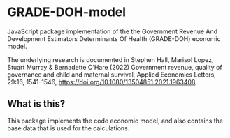 # GRADE-DOH-model
JavaScript package implementation of the the Government Revenue And Development Estimators Determinants Of Health (GRADE-DOH) economic model.

The underlying research is documented in Stephen Hall, Marisol Lopez, Stuart Murray & Bernadette O’Hare (2022) Government revenue, quality of governance and child and maternal survival, Applied Economics Letters, 29:16, 1541-1546, https://doi.org/10.1080/13504851.2021.1963408

## What is this?
This package implements the code economic model, and also contains the base data that is used for the calculations.
